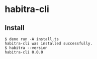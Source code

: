 # habitra-cli

## Install
```
$ deno run -A install.ts
habitra-cli was installed successfully.
$ habitra --version
habitra-cli 0.0.0
```
